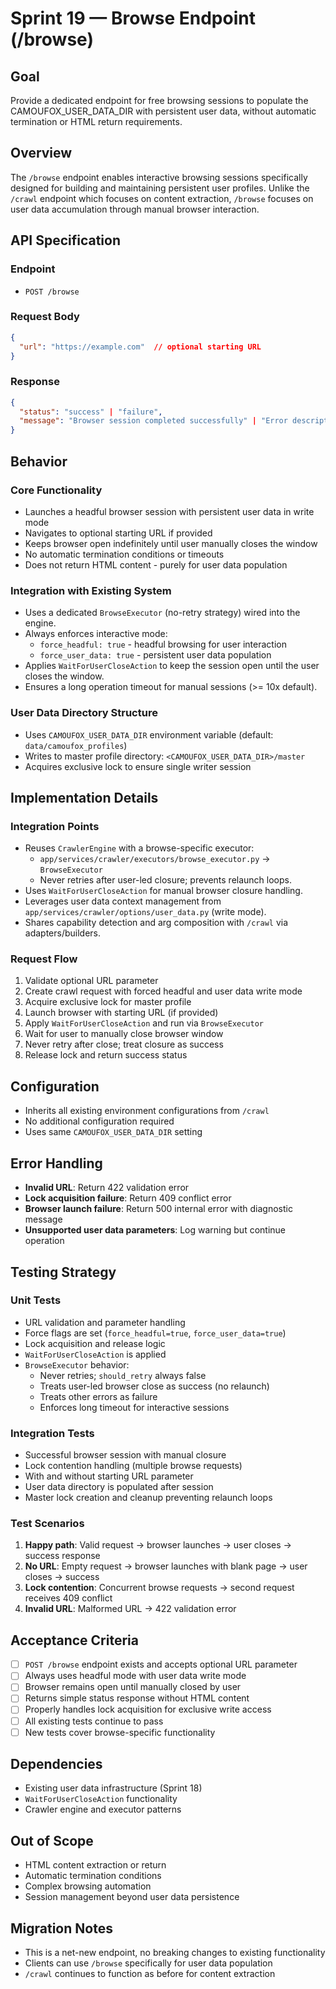 # Sprint 19 — Browse Endpoint (/browse)

## Goal
Provide a dedicated endpoint for free browsing sessions to populate the CAMOUFOX_USER_DATA_DIR with persistent user data, without automatic termination or HTML return requirements.

## Overview
The `/browse` endpoint enables interactive browsing sessions specifically designed for building and maintaining persistent user profiles. Unlike the `/crawl` endpoint which focuses on content extraction, `/browse` focuses on user data accumulation through manual browser interaction.

## API Specification

### Endpoint
- `POST /browse`

### Request Body
```json
{
  "url": "https://example.com"  // optional starting URL
}
```

### Response
```json
{
  "status": "success" | "failure",
  "message": "Browser session completed successfully" | "Error description"
}
```

## Behavior

### Core Functionality
- Launches a headful browser session with persistent user data in write mode
- Navigates to optional starting URL if provided
- Keeps browser open indefinitely until user manually closes the window
- No automatic termination conditions or timeouts
- Does not return HTML content - purely for user data population

### Integration with Existing System
- Uses a dedicated `BrowseExecutor` (no-retry strategy) wired into the engine.
- Always enforces interactive mode:
  - `force_headful: true` - headful browsing for user interaction
  - `force_user_data: true` - persistent user data population
- Applies `WaitForUserCloseAction` to keep the session open until the user closes the window.
- Ensures a long operation timeout for manual sessions (>= 10x default).

### User Data Directory Structure
- Uses `CAMOUFOX_USER_DATA_DIR` environment variable (default: `data/camoufox_profiles`)
- Writes to master profile directory: `<CAMOUFOX_USER_DATA_DIR>/master`
- Acquires exclusive lock to ensure single writer session

## Implementation Details

### Integration Points
- Reuses `CrawlerEngine` with a browse-specific executor:
  - `app/services/crawler/executors/browse_executor.py` → `BrowseExecutor`
  - Never retries after user-led closure; prevents relaunch loops.
- Uses `WaitForUserCloseAction` for manual browser closure handling.
- Leverages user data context management from `app/services/crawler/options/user_data.py` (write mode).
- Shares capability detection and arg composition with `/crawl` via adapters/builders.

### Request Flow
1. Validate optional URL parameter
2. Create crawl request with forced headful and user data write mode
3. Acquire exclusive lock for master profile
4. Launch browser with starting URL (if provided)
5. Apply `WaitForUserCloseAction` and run via `BrowseExecutor`
6. Wait for user to manually close browser window
7. Never retry after close; treat closure as success
8. Release lock and return success status

## Configuration
- Inherits all existing environment configurations from `/crawl`
- No additional configuration required
- Uses same `CAMOUFOX_USER_DATA_DIR` setting

## Error Handling
- **Invalid URL**: Return 422 validation error
- **Lock acquisition failure**: Return 409 conflict error
- **Browser launch failure**: Return 500 internal error with diagnostic message
- **Unsupported user data parameters**: Log warning but continue operation

## Testing Strategy

### Unit Tests
- URL validation and parameter handling
- Force flags are set (`force_headful=true`, `force_user_data=true`)
- Lock acquisition and release logic
- `WaitForUserCloseAction` is applied
- `BrowseExecutor` behavior:
  - Never retries; `should_retry` always false
  - Treats user-led browser close as success (no relaunch)
  - Treats other errors as failure
  - Enforces long timeout for interactive sessions

### Integration Tests
- Successful browser session with manual closure
- Lock contention handling (multiple browse requests)
- With and without starting URL parameter
- User data directory is populated after session
- Master lock creation and cleanup preventing relaunch loops

### Test Scenarios
1. **Happy path**: Valid request → browser launches → user closes → success response
2. **No URL**: Empty request → browser launches with blank page → user closes → success
3. **Lock contention**: Concurrent browse requests → second request receives 409 conflict
4. **Invalid URL**: Malformed URL → 422 validation error

## Acceptance Criteria
- [ ] `POST /browse` endpoint exists and accepts optional URL parameter
- [ ] Always uses headful mode with user data write mode
- [ ] Browser remains open until manually closed by user
- [ ] Returns simple status response without HTML content
- [ ] Properly handles lock acquisition for exclusive write access
- [ ] All existing tests continue to pass
- [ ] New tests cover browse-specific functionality

## Dependencies
- Existing user data infrastructure (Sprint 18)
- `WaitForUserCloseAction` functionality
- Crawler engine and executor patterns

## Out of Scope
- HTML content extraction or return
- Automatic termination conditions
- Complex browsing automation
- Session management beyond user data persistence

## Migration Notes
- This is a net-new endpoint, no breaking changes to existing functionality
- Clients can use `/browse` specifically for user data population
- `/crawl` continues to function as before for content extraction
